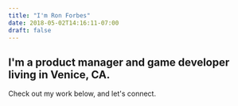 ```yaml
---
title: "I'm Ron Forbes"
date: 2018-05-02T14:16:11-07:00
draft: false
---
```


## I'm a **product manager** and **game developer** living in Venice, CA.

Check out my work below, and let's connect.